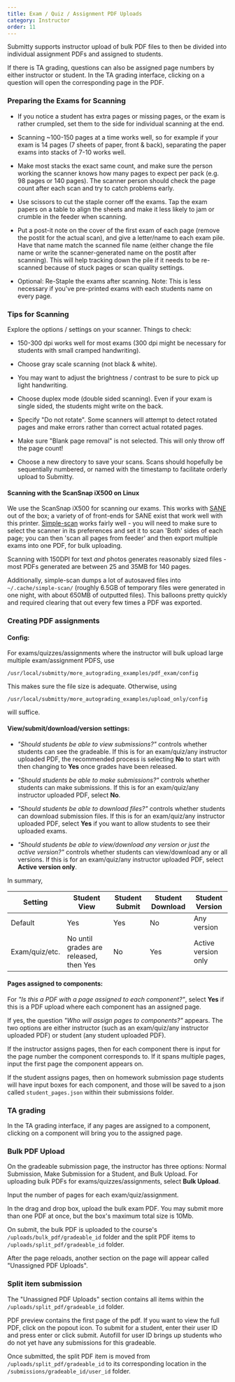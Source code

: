 ```yaml
---
title: Exam / Quiz / Assignment PDF Uploads
category: Instructor
order: 11
---
```


Submitty supports instructor upload of bulk PDF files to then be divided into individual assignment PDFs and assigned to students.

If there is TA grading, questions can also be assigned page numbers by either instructor or student. In the TA grading interface, clicking on a question will open the corresponding page in the PDF.



### Preparing the Exams for Scanning

* If you notice a student has extra pages or missing pages, or the
  exam is rather crumpled, set them to the side for individual
  scanning at the end.

* Scanning ~100-150 pages at a time works well, so for example if your
  exam is 14 pages (7 sheets of paper, front & back), separating the
  paper exams into stacks of 7-10 works well.

* Make most stacks the exact same count, and make sure the person
  working the scanner knows how many pages to expect per pack (e.g. 98
  pages or 140 pages).  The scanner person should check the page count
  after each scan and try to catch problems early.

* Use scissors to cut the staple corner off the exams.  Tap the exam
  papers on a table to align the sheets and make it less likely to jam
  or crumble in the feeder when scanning.

* Put a post-it note on the cover of the first exam of each page
  (remove the postit for the actual scan), and give a letter/name to
  each exam pile.  Have that name match the scanned file name (either
  change the file name or write the scanner-generated name on the
  postit after scanning).  This will help tracking down the pile if it
  needs to be re-scanned because of stuck pages or scan quality
  settings.

* Optional: Re-Staple the exams after scanning.  Note: This is less
  necessary if you've pre-printed exams with each students name on
  every page.


### Tips for Scanning

Explore the options / settings on your scanner.  Things to check:

* 150-300 dpi works well for most exams (300 dpi might be necessary
  for students with small cramped handwriting).

* Choose gray scale scanning (not black & white).

* You may want to adjust the brightness / contrast to be sure to pick
  up light handwriting.

* Choose duplex mode (double sided scanning).  Even if your exam is
  single sided, the students might write on the back.

* Specify "Do not rotate".  Some scanners will attempt to detect
  rotated pages and make errors rather than correct actual rotated pages.

* Make sure "Blank page removal" is not selected.  This will only
  throw off the page count!

* Choose a new directory to save your scans.  Scans should hopefully
  be sequentially numbered, or named with the timestamp to facilitate
  orderly upload to Submitty.




#### Scanning with the ScanSnap iX500 on Linux

We use the ScanSnap iX500 for scanning our exams. This works with
[SANE](http://www.sane-project.org/) out of the box; a variety of of
front-ends for SANE exist that work well with this
printer. [Simple-scan](https://github.com/GNOME/simple-scan) works
fairly well - you will need to make sure to select the scanner in its
preferences and set it to scan 'Both' sides of each page; you can then
'scan all pages from feeder' and then export multiple exams into one
PDF, for bulk uploading.

Scanning with 150DPI for text _and_ photos generates reasonably sized
files - most PDFs generated are between 25 and 35MB for 140 pages.

Additionally, simple-scan dumps a lot of autosaved files into
`~/.cache/simple-scan/` (roughly 6.5GB of temporary files were
generated in one night, with about 650MB of outputted files). This
balloons pretty quickly and required clearing that out every few times
a PDF was exported.

### Creating PDF assignments

#### Config:

For exams/quizzes/assignments where the instructor will bulk upload large multiple exam/assignment PDFS, use
```
/usr/local/submitty/more_autograding_examples/pdf_exam/config
```
This makes sure the file size is adequate. Otherwise, using 
```
/usr/local/submitty/more_autograding_examples/upload_only/config
```
will suffice.

#### View/submit/download/version settings:

* _"Should students be able to view submissions?"_ controls whether students can see the gradeable. If this is for an exam/quiz/any instructor uploaded PDF, the recommended process is selecting __No__ to start with then changing to __Yes__ once grades have been released. 

* _"Should students be able to make submissions?"_ controls whether students can make submissions. If this is for an exam/quiz/any instructor uploaded PDF, select __No__. 

* _"Should students be able to download files?"_ controls whether students can download submission files. If this is for an exam/quiz/any instructor uploaded PDF, select __Yes__ if you want to allow students to see their uploaded exams. 

* _"Should students be able to view/download any version or just the active version?"_ controls whether students can view/download any or all versions. If this is for an exam/quiz/any instructor uploaded PDF, select __Active version only__.

In summary,

| Setting        | Student View                           | Student Submit  | Student Download | Student Version     |
| -------------- | -------------------------------------- | --------------- | ---------------- | ------------------- |
| Default        | Yes                                    | Yes             | No               | Any version         | 
| Exam/quiz/etc. | No until grades are released, then Yes | No              | Yes              | Active version only |

#### Pages assigned to components:

For _"Is this a PDF with a page assigned to each component?"_, select __Yes__ if this is a PDF upload where each component has an assigned page.

If yes, the question _"Who will assign pages to components?"_ appears. The two options are either instructor (such as an exam/quiz/any instructor uploaded PDF) or student (any student uploaded PDF).

If the instructor assigns pages, then for each component there is input for the page number the component corresponds to. If it spans multiple pages, input the first page the component appears on.

If the student assigns pages, then on homework submission page students will have input boxes for each component, and those will be saved to a json called `student_pages.json` within their submissions folder.


### TA grading

In the TA grading interface, if any pages are assigned to a component, clicking on a component will bring you to the assigned page.

### Bulk PDF Upload

On the gradeable submission page, the instructor has three options: Normal Submission, Make Submission for a Student, and Bulk Upload. For uploading bulk PDFs for exams/quizzes/assignments, select __Bulk Upload__.

Input the number of pages for each exam/quiz/assignment.

In the drag and drop box, upload the bulk exam PDF. You may submit more than one PDF at once, but the box's maximum total size is 10Mb.

On submit, the bulk PDF is uploaded to the course's `/uploads/bulk_pdf/gradeable_id` folder and the split PDF items to `/uploads/split_pdf/gradeable_id` folder.

After the page reloads, another section on the page will appear called "Unassigned PDF Uploads".


### Split item submission

The "Unassigned PDF Uploads" section contains all items within the `/uploads/split_pdf/gradeable_id` folder.

PDF preview contains the first page of the pdf. If you want to view the full PDF, click on the popout icon.
To submit for a student, enter their user ID and press enter or click submit. Autofill for user ID brings up students who do not yet have any submissions for this gradeable.

Once submitted, the split PDF item is moved from `/uploads/split_pdf/gradeable_id` to its corresponding location in the `/submissions/gradeable_id/user_id` folder. 
